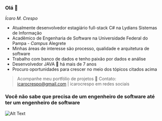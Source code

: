 ### Olá 👋
_Ícaro M. Crespo_

- Atualmente desenvolvedor estagiário full-stack C# na Lydians Sistemas de Informação
- Acadêmico de Engenharia de Software na Universidade Federal do Pampa - _Campus_ Alegrete
- Minhas áreas de interesse são processo, qualidade e arquitetura de software
- Trabalho com banco de dados e tenho paixão por dados e análise
- Desenvolvedor JAVA 🖤 há mais de 7 anos
- Procuro oportunidades para crescer no meio dos tópicos citados acima

> Acompanhe meu portfólio de projetos 💬
> Contato: icarocrespo@gmail.com | icarocrespo em redes sociais

### Você não sabe que precisa de um engenheiro de software até ter um engenheiro de software


![Alt Text](https://media0.giphy.com/media/aSxvq2jEInSdW/giphy.gif)
<!--
**icarocrespo/icarocrespo** is a ✨ _special_ ✨ repository because its `README.md` (this file) appears on your GitHub profile.

Here are some ideas to get you started:

- 🔭 I’m currently working on ...
- 🌱 I’m currently learning ...
- 👯 I’m looking to collaborate on ...
- 🤔 I’m looking for help with ...
- 💬 Ask me about ...
- 📫 How to reach me: ...
- 😄 Pronouns: ...
- ⚡ Fun fact: ...
-->

